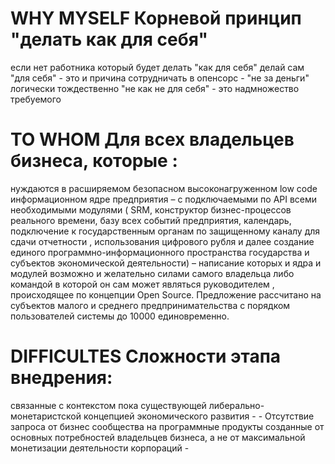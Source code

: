 
# WHY MYSELF Корневой принцип "делать как для себя"
если нет работника который будет делать "как для себя" делай сам "для себя" - это и причина сотрудничать в опенсорс - "не за деньги" логически тождественно "не как не для себя" - это надмножество требуемого

# TO WHOM Для всех владельцев бизнеса, которые :
 нуждаются в расширяемом безопасном высоконагруженном low code  информационном ядре предприятия – с подключаемыми по API всеми необходимыми модулями ( SRM, конструктор бизнес-процессов реального времени, базу всех событий предприятия, календарь, подключение к государственным органам по защищенному каналу для сдачи отчетности , использования цифрового рубля и далее создание единого программно-информационного пространства государства и субъектов экономической деятельности) – написание которых и ядра и модулей возможно и желательно силами самого владельца либо командой в которой он сам может являться руководителем , происходящее по концепции Open Source.	Предложение рассчитано на субъектов малого и среднего предпринимательства с порядком пользователей системы до 10000 единовременно.
# DIFFICULTES Сложности этапа внедрения:
 связанные с контекстом пока существующей либерально-монетаристской концепцией экономического развития - 
      - Отсутствие запроса от бизнес сообщества на программные продукты созданные от основных потребностей владельцев бизнеса, а не от максимальной монетизации деятельности корпораций
      - 


